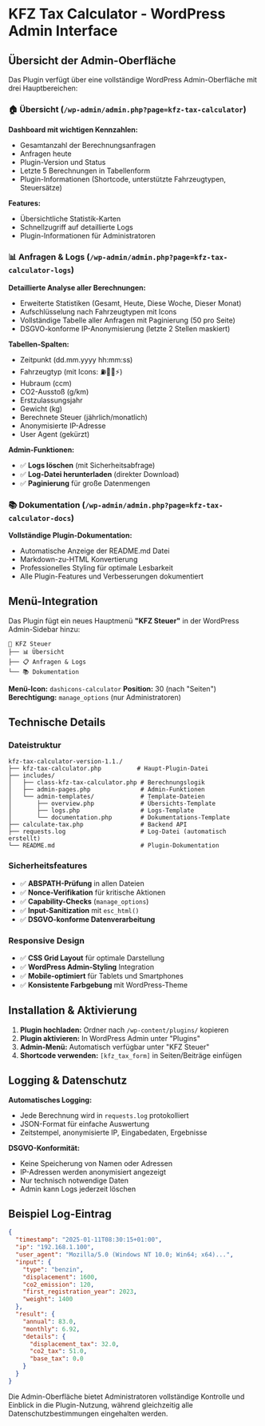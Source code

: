# KFZ Tax Calculator - WordPress Admin Interface

## Übersicht der Admin-Oberfläche

Das Plugin verfügt über eine vollständige WordPress Admin-Oberfläche mit drei Hauptbereichen:

### 🏠 **Übersicht** (`/wp-admin/admin.php?page=kfz-tax-calculator`)

**Dashboard mit wichtigen Kennzahlen:**
- Gesamtanzahl der Berechnungsanfragen
- Anfragen heute
- Plugin-Version und Status
- Letzte 5 Berechnungen in Tabellenform
- Plugin-Informationen (Shortcode, unterstützte Fahrzeugtypen, Steuersätze)

**Features:**
- Übersichtliche Statistik-Karten
- Schnellzugriff auf detaillierte Logs
- Plugin-Informationen für Administratoren

### 📊 **Anfragen & Logs** (`/wp-admin/admin.php?page=kfz-tax-calculator-logs`)

**Detaillierte Analyse aller Berechnungen:**
- Erweiterte Statistiken (Gesamt, Heute, Diese Woche, Dieser Monat)
- Aufschlüsselung nach Fahrzeugtypen mit Icons
- Vollständige Tabelle aller Anfragen mit Paginierung (50 pro Seite)
- DSGVO-konforme IP-Anonymisierung (letzte 2 Stellen maskiert)

**Tabellen-Spalten:**
- Zeitpunkt (dd.mm.yyyy hh:mm:ss)
- Fahrzeugtyp (mit Icons: ⛽🚗🌱⚡)
- Hubraum (ccm)
- CO2-Ausstoß (g/km)
- Erstzulassungsjahr
- Gewicht (kg)
- Berechnete Steuer (jährlich/monatlich)
- Anonymisierte IP-Adresse
- User Agent (gekürzt)

**Admin-Funktionen:**
- ✅ **Logs löschen** (mit Sicherheitsabfrage)
- ✅ **Log-Datei herunterladen** (direkter Download)
- ✅ **Paginierung** für große Datenmengen

### 📚 **Dokumentation** (`/wp-admin/admin.php?page=kfz-tax-calculator-docs`)

**Vollständige Plugin-Dokumentation:**
- Automatische Anzeige der README.md Datei
- Markdown-zu-HTML Konvertierung
- Professionelles Styling für optimale Lesbarkeit
- Alle Plugin-Features und Verbesserungen dokumentiert

## Menü-Integration

Das Plugin fügt ein neues Hauptmenü **"KFZ Steuer"** in der WordPress Admin-Sidebar hinzu:

```
🧮 KFZ Steuer
├── 📊 Übersicht
├── 📋 Anfragen & Logs  
└── 📚 Dokumentation
```

**Menü-Icon:** `dashicons-calculator`
**Position:** 30 (nach "Seiten")
**Berechtigung:** `manage_options` (nur Administratoren)

## Technische Details

### Dateistruktur
```
kfz-tax-calculator-version-1.1./
├── kfz-tax-calculator.php          # Haupt-Plugin-Datei
├── includes/
│   ├── class-kfz-tax-calculator.php # Berechnungslogik
│   ├── admin-pages.php              # Admin-Funktionen
│   └── admin-templates/             # Template-Dateien
│       ├── overview.php             # Übersichts-Template
│       ├── logs.php                 # Logs-Template
│       └── documentation.php        # Dokumentations-Template
├── calculate-tax.php                # Backend API
├── requests.log                     # Log-Datei (automatisch erstellt)
└── README.md                        # Plugin-Dokumentation
```

### Sicherheitsfeatures
- ✅ **ABSPATH-Prüfung** in allen Dateien
- ✅ **Nonce-Verifikation** für kritische Aktionen
- ✅ **Capability-Checks** (`manage_options`)
- ✅ **Input-Sanitization** mit `esc_html()`
- ✅ **DSGVO-konforme Datenverarbeitung**

### Responsive Design
- ✅ **CSS Grid Layout** für optimale Darstellung
- ✅ **WordPress Admin-Styling** Integration
- ✅ **Mobile-optimiert** für Tablets und Smartphones
- ✅ **Konsistente Farbgebung** mit WordPress-Theme

## Installation & Aktivierung

1. **Plugin hochladen:** Ordner nach `/wp-content/plugins/` kopieren
2. **Plugin aktivieren:** In WordPress Admin unter "Plugins"
3. **Admin-Menü:** Automatisch verfügbar unter "KFZ Steuer"
4. **Shortcode verwenden:** `[kfz_tax_form]` in Seiten/Beiträge einfügen

## Logging & Datenschutz

**Automatisches Logging:**
- Jede Berechnung wird in `requests.log` protokolliert
- JSON-Format für einfache Auswertung
- Zeitstempel, anonymisierte IP, Eingabedaten, Ergebnisse

**DSGVO-Konformität:**
- Keine Speicherung von Namen oder Adressen
- IP-Adressen werden anonymisiert angezeigt
- Nur technisch notwendige Daten
- Admin kann Logs jederzeit löschen

## Beispiel Log-Eintrag
```json
{
  "timestamp": "2025-01-11T08:30:15+01:00",
  "ip": "192.168.1.100",
  "user_agent": "Mozilla/5.0 (Windows NT 10.0; Win64; x64)...",
  "input": {
    "type": "benzin",
    "displacement": 1600,
    "co2_emission": 120,
    "first_registration_year": 2023,
    "weight": 1400
  },
  "result": {
    "annual": 83.0,
    "monthly": 6.92,
    "details": {
      "displacement_tax": 32.0,
      "co2_tax": 51.0,
      "base_tax": 0.0
    }
  }
}
```

Die Admin-Oberfläche bietet Administratoren vollständige Kontrolle und Einblick in die Plugin-Nutzung, während gleichzeitig alle Datenschutzbestimmungen eingehalten werden.